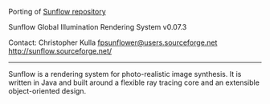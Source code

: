 Porting of [Sunflow repository](https://svn.code.sf.net/p/sunflow/code/trunk/)

Sunflow Global Illumination Rendering System 
v0.07.3

Contact: Christopher Kulla
         fpsunflower@users.sourceforge.net
         http://sunflow.sourceforge.net/

----------------------------------------------------------------

Sunflow is a rendering system for photo-realistic image synthesis. It is written in Java and built around a flexible ray tracing core and an extensible object-oriented design.